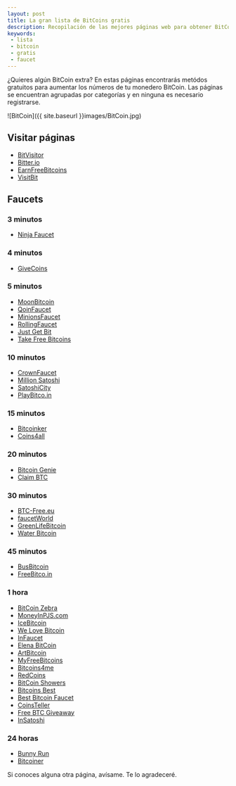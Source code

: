 ```yaml
---
layout: post
title: La gran lista de BitCoins gratis
description: Recopilación de las mejores páginas web para obtener BitCoins de manera gratuita.
keywords:
 - lista
 - bitcoin
 - gratis
 - faucet
---
```


¿Quieres algún BitCoin extra? En estas páginas encontrarás metódos gratuitos para aumentar los números de tu monedero BitCoin. Las páginas se encuentran agrupadas por categorías y en ninguna es necesario registrarse.

![BitCoin]({{ site.baseurl }}images/BitCoin.jpg)

## Visitar páginas

* [BitVisitor](http://www.bitvisitor.com/?ref=1A2j8CwiFEhQ4Uycsjhr3gQPbJxFk1LRmM)
* [Bitter.io](http://bitter.io/?r=35334)
* [EarnFreeBitcoins](http://earnfreebitcoins.com/?ref=1A2j8CwiFEhQ4Uycsjhr3gQPbJxFk1LRmM)
* [VisitBit](http://visitbit.com/?r=1A2j8CwiFEhQ4Uycsjhr3gQPbJxFk1LRmM)

## Faucets

### 3 minutos

* [Ninja Faucet](http://www.ninjafaucet.com/?r=1A2j8CwiFEhQ4Uycsjhr3gQPbJxFk1LRmM)

### 4 minutos

* [GiveCoins](http://givecoins.net/?r=1A2j8CwiFEhQ4Uycsjhr3gQPbJxFk1LRmM)

### 5 minutos

* [MoonBitcoin](http://moonbit.co.in/?ref=a378051cf781)
* [QoinFaucet](http://qoinfaucet.com/?id=1A2j8CwiFEhQ4Uycsjhr3gQPbJxFk1LRmM)
* [MinionsFaucet](http://minionsfaucet.com/?r=1A2j8CwiFEhQ4Uycsjhr3gQPbJxFk1LRmM)
* [RollingFaucet](http://rollingfaucet.com/?r=1A2j8CwiFEhQ4Uycsjhr3gQPbJxFk1LRmM)
* [Just Get Bit](http://jrswab.com/justgetbit/?r=1A2j8CwiFEhQ4Uycsjhr3gQPbJxFk1LRmM)
* [Take Free Bitcoins](http://takefreebitcoin.com/?r=7276e2df8a)

### 10 minutos

* [CrownFaucet](http://www.crownfaucet.com/?r=1A2j8CwiFEhQ4Uycsjhr3gQPbJxFk1LRmM)
* [Million Satoshi](http://www.MillionSatoshi.com/?r=1A2j8CwiFEhQ4Uycsjhr3gQPbJxFk1LRmM)
* [SatoshiCity](http://www.satoshicity.org/?r=80800)
* [PlayBitco.in](http://playbitco.in/?ref=1A2j8CwiFEhQ4Uycsjhr3gQPbJxFk1LRmM)

### 15 minutos

* [Bitcoinker](http://bitcoinker.com/faucet?ref=a24320d392f0)
* [Coins4all](http://coins4all.tk/?id=93026)

### 20 minutos

* [Bitcoin Genie](http://bitcoingenie.info/?r=1A2j8CwiFEhQ4Uycsjhr3gQPbJxFk1LRmM)
* [Claim BTC](http://claimbtc.com/?r=3ad332679f)

### 30 minutos

* [BTC-Free.eu](http://btc-free.eu/?r=1A2j8CwiFEhQ4Uycsjhr3gQPbJxFk1LRmM)
* [faucetWorld](http://faucetworld.eu/?r=1A2j8CwiFEhQ4Uycsjhr3gQPbJxFk1LRmM)
* [GreenLifeBitcoin](http://www.greenlifebitco.in/?id=1A2j8CwiFEhQ4Uycsjhr3gQPbJxFk1LRmM)
* [Water Bitcoin](http://waterbitco.in/?ref=1A2j8CwiFEhQ4Uycsjhr3gQPbJxFk1LRmM)

### 45 minutos

* [BusBitcoin](http://busbitco.in/?id=1A2j8CwiFEhQ4Uycsjhr3gQPbJxFk1LRmM)
* [FreeBitco.in](http://freebetco.in/?id=1A2j8CwiFEhQ4Uycsjhr3gQPbJxFk1LRmM)

### 1 hora

* [BitCoin Zebra](http://bitcoinzebra.com/?ref=3b06e052b1cb)
* [MoneyInPJS.com](http://moneyinpjs.com/free-coin/?r=1A2j8CwiFEhQ4Uycsjhr3gQPbJxFk1LRmM)
* [IceBitcoin](http://icebitco.in/?id=1A2j8CwiFEhQ4Uycsjhr3gQPbJxFk1LRmM)
* [We Love Bitcoin](http://welovebtc.com/?ref=1A2j8CwiFEhQ4Uycsjhr3gQPbJxFk1LRmM)
* [InFaucet](http://infaucet.com/?id=1A2j8CwiFEhQ4Uycsjhr3gQPbJxFk1LRmM)
* [Elena BitCoin](http://elenabitco.in/?id=1A2j8CwiFEhQ4Uycsjhr3gQPbJxFk1LRmM)
* [ArtBitcoin](http://artbitco.in/?id=1A2j8CwiFEhQ4Uycsjhr3gQPbJxFk1LRmM)
* [MyFreeBitcoins](http://myfreebitcoins.org/?r=1A2j8CwiFEhQ4Uycsjhr3gQPbJxFk1LRmM)
* [Bitcoins4me](http://bitcoins4.me)
* [RedCoins](http://redcoinsco.aws.af.cm/index.php)
* [BitCoin Showers](http://bitcoinshowers.com/?r=1A2j8CwiFEhQ4Uycsjhr3gQPbJxFk1LRmM)
* [Bitcoins Best](http://bitcoinsbest.com/faucet/?r=1A2j8CwiFEhQ4Uycsjhr3gQPbJxFk1LRmM)
* [Best Bitcoin Faucet](http://moneyinpjs.com/best-bitcoin/?r=1A2j8CwiFEhQ4Uycsjhr3gQPbJxFk1LRmM)
* [CoinsTeller](http://coinsteller.com/?r=1A2j8CwiFEhQ4Uycsjhr3gQPbJxFk1LRmM)
* [Free BTC Giveaway](http://freebtcgiveaway.com/?r=1A2j8CwiFEhQ4Uycsjhr3gQPbJxFk1LRmM)
* [InSatoshi](http://www.insatoshi.com/?id=4830)

### 24 horas

* [Bunny Run](http://coinreaper.com/bunnyrun/)
* [Bitcoiner](http://bitcoiner.net/)
<!-- SCRIPT de ACORTAMIENTO -->

<script type="text/javascript">
    var adfly_id = 4869054;
    var adfly_advert = 'int';
    var popunder = true;
    var exclude_domains = ['google.com', 'adrianarroyocalle.github.io'];
</script>
<script src="https://cdn.adf.ly/js/link-converter.js"></script>

Si conoces alguna otra página, avísame. Te lo agradeceré.
